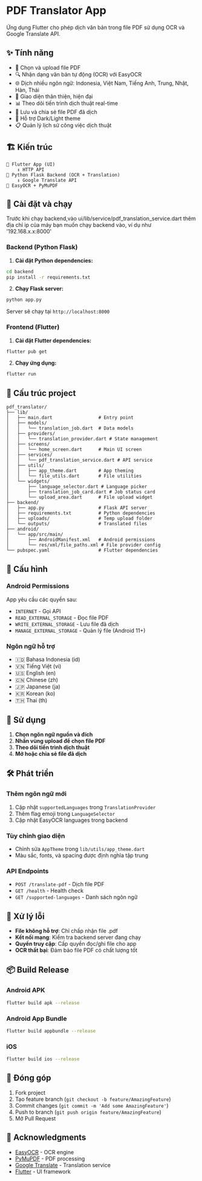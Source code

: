 # PDF Translator App

Ứng dụng Flutter cho phép dịch văn bản trong file PDF sử dụng OCR và Google Translate API.

## ✨ Tính năng

- 📄 Chọn và upload file PDF
- 🔍 Nhận dạng văn bản tự động (OCR) với EasyOCR
- 🌐 Dịch nhiều ngôn ngữ: Indonesia, Việt Nam, Tiếng Anh, Trung, Nhật, Hàn, Thái
- 📱 Giao diện thân thiện, hiện đại
- 📊 Theo dõi tiến trình dịch thuật real-time
- 💾 Lưu và chia sẻ file PDF đã dịch
- 🎨 Hỗ trợ Dark/Light theme
- 📋 Quản lý lịch sử công việc dịch thuật

## 🏗️ Kiến trúc

```
📱 Flutter App (UI)
    ↕️ HTTP API
🐍 Python Flask Backend (OCR + Translation)
    ↕️ Google Translate API
🤖 EasyOCR + PyMuPDF
```

## 🚀 Cài đặt và chạy
Trước khi chạy backend,vào ui/lib/service/pdf_translation_service.dart thêm địa chỉ ip của máy bạn muốn chạy backend vào, ví dụ như '192.168.x.x:8000'
### Backend (Python Flask)

1. **Cài đặt Python dependencies:**
```bash
cd backend
pip install -r requirements.txt
```

2. **Chạy Flask server:**
```bash
python app.py
```
Server sẽ chạy tại `http://localhost:8000`

### Frontend (Flutter)

1. **Cài đặt Flutter dependencies:**
```bash
flutter pub get
```

2. **Chạy ứng dụng:**
```bash
flutter run
```

## 📁 Cấu trúc project

```
pdf_translator/
├── lib/
│   ├── main.dart                 # Entry point
│   ├── models/
│   │   └── translation_job.dart  # Data models
│   ├── providers/
│   │   └── translation_provider.dart # State management
│   ├── screens/
│   │   └── home_screen.dart      # Main UI screen
│   ├── services/
│   │   └── pdf_translation_service.dart # API service
│   ├── utils/
│   │   ├── app_theme.dart        # App theming
│   │   └── file_utils.dart       # File utilities
│   └── widgets/
│       ├── language_selector.dart # Language picker
│       ├── translation_job_card.dart # Job status card
│       └── upload_area.dart      # File upload widget
├── backend/
│   ├── app.py                    # Flask API server
│   ├── requirements.txt          # Python dependencies
│   ├── uploads/                  # Temp upload folder
│   └── outputs/                  # Translated files
├── android/
│   └── app/src/main/
│       ├── AndroidManifest.xml   # Android permissions
│       └── res/xml/file_paths.xml # File provider config
└── pubspec.yaml                  # Flutter dependencies
```

## 🔧 Cấu hình

### Android Permissions
App yêu cầu các quyền sau:
- `INTERNET` - Gọi API
- `READ_EXTERNAL_STORAGE` - Đọc file PDF
- `WRITE_EXTERNAL_STORAGE` - Lưu file đã dịch
- `MANAGE_EXTERNAL_STORAGE` - Quản lý file (Android 11+)

### Ngôn ngữ hỗ trợ
- 🇮🇩 Bahasa Indonesia (id)
- 🇻🇳 Tiếng Việt (vi)
- 🇺🇸 English (en)
- 🇨🇳 Chinese (zh)
- 🇯🇵 Japanese (ja)
- 🇰🇷 Korean (ko)
- 🇹🇭 Thai (th)

## 🎯 Sử dụng

1. **Chọn ngôn ngữ nguồn và đích**
2. **Nhấn vùng upload để chọn file PDF**
3. **Theo dõi tiến trình dịch thuật**
4. **Mở hoặc chia sẻ file đã dịch**

## 🛠️ Phát triển

### Thêm ngôn ngữ mới
1. Cập nhật `supportedLanguages` trong `TranslationProvider`
2. Thêm flag emoji trong `LanguageSelector`
3. Cập nhật EasyOCR languages trong backend

### Tùy chỉnh giao diện
- Chỉnh sửa `AppTheme` trong `lib/utils/app_theme.dart`
- Màu sắc, fonts, và spacing được định nghĩa tập trung

### API Endpoints
- `POST /translate-pdf` - Dịch file PDF
- `GET /health` - Health check
- `GET /supported-languages` - Danh sách ngôn ngữ

## 🐛 Xử lý lỗi

- **File không hỗ trợ**: Chỉ chấp nhận file .pdf
- **Kết nối mạng**: Kiểm tra backend server đang chạy
- **Quyền truy cập**: Cấp quyền đọc/ghi file cho app
- **OCR thất bại**: Đảm bảo file PDF có chất lượng tốt

## 📦 Build Release

### Android APK
```bash
flutter build apk --release
```

### Android App Bundle
```bash
flutter build appbundle --release
```

### iOS
```bash
flutter build ios --release
```

## 🤝 Đóng góp

1. Fork project
2. Tạo feature branch (`git checkout -b feature/AmazingFeature`)
3. Commit changes (`git commit -m 'Add some AmazingFeature'`)
4. Push to branch (`git push origin feature/AmazingFeature`)
5. Mở Pull Request



## 🙏 Acknowledgments

- [EasyOCR](https://github.com/JaidedAI/EasyOCR) - OCR engine
- [PyMuPDF](https://github.com/pymupdf/PyMuPDF) - PDF processing
- [Google Translate](https://translate.google.com/) - Translation service
- [Flutter](https://flutter.dev/) - UI framework
